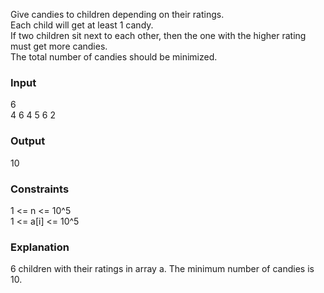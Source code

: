 Give candies to children depending on their ratings.  
Each child will get at least 1 candy.  
If two children sit next to each other, then the one with the higher rating must get more candies.  
The total number of candies should be minimized.  

### Input
6  
4 6 4 5 6 2   

### Output
10  

### Constraints
1 <= n <= 10^5  
1 <= a[i] <= 10^5

### Explanation
6 children with their ratings in array a.
The minimum number of candies is 10.
